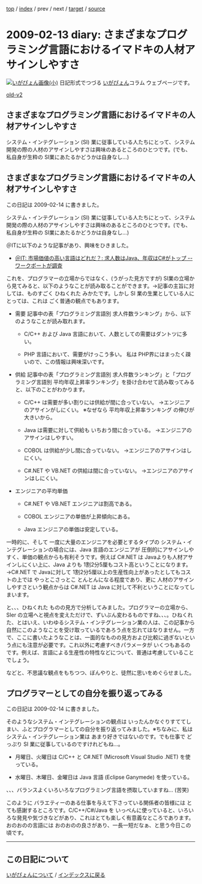 [top](https://igapyon.github.io/diary/) 
 / [index](https://igapyon.github.io/diary/2009/index.html) 
 / prev 
 / next 
 / [target](https://igapyon.github.io/diary/2009/ig090213.html) 
 / [source](https://github.com/igapyon/diary/blob/gh-pages/2009/ig090213.html.src.md) 

2009-02-13 diary: さまざまなプログラミング言語におけるイマドキの人材アサインしやすさ
=====================================================================================================
[![いがぴょん画像(小)](https://igapyon.github.io/diary/images/iga200306s.jpg "いがぴょん")](https://igapyon.github.io/diary/memo/memoigapyon.html) 日記形式でつづる [いがぴょん](https://igapyon.github.io/diary/memo/memoigapyon.html)コラム ウェブページです。

[old-v2](ig090213-orig.html)

## さまざまなプログラミング言語におけるイマドキの人材アサインしやすさ

システム・インテグレーション (SI) 業に従事している人たちにとって、システム開発の際の人材のアサインしやすさは興味のあるところのひとつです。(でも、私自身が生粋の SI業にあたるかどうかは自身なし…)

## さまざまなプログラミング言語におけるイマドキの人材アサインしやすさ

この日記は 2009-02-14 に書きました。

システム・インテグレーション (SI) 業に従事している人たちにとって、システム開発の際の人材のアサインしやすさは興味のあるところのひとつです。(でも、私自身が生粋の
SI業にあたるかどうかは自身なし…)

＠ITに以下のような記事があり、興味をひきました。

* [＠IT: 市場価値の高い言語はどれだ？: 求人数はJava、年収はC#がトップ -- ワークポートが調査](http://www.atmarkit.co.jp/news/200902/13/wp.html)

これを、プログラマーの立場からではなく、(うがった見方ですが) SI業の立場から見てみると、以下のようなことが読み取ることができます。→記事の主旨に対しては、ものすごく ひねくれた みかたです。しかし SI 業の生業としている人にとっては、これは ごく普通の観点でもあります。

* 需要
  記事中の表「プログラミング言語別 求人件数ランキング」から、以下のようなことが読み取れます。
  
  * C/C++ および Java 言語において、人数としての需要はダントツに多い。
    
  * PHP 言語において、需要がけっこう多い。
    私は PHP界にはまったく疎いので、この情報は興味深いです。
  

  
* 供給
  記事中の表「プログラミング言語別 求人件数ランキング」と「プログラミング言語別 平均年収上昇率ランキング」を掛け合わせて読み取ってみると、以下のことがわかります。
  
  * C/C++ は需要が多い割りには供給が間に合っていない。
    →エンジニアのアサインがしにくい。
    ※なぜなら 平均年収上昇率ランキング の伸びが大きいから。
    
  * Java は需要に対して供給も いちおう間に合っている。
    →エンジニアのアサインはしやすい。
    
  * COBOL は供給が少し間に合っていない。
    →エンジニアのアサインはしにくい。
    
  * C#.NET や VB.NET の供給は間に合っていない。
    →エンジニアのアサインはしにくい。
  

  
* エンジニアの平均単価
  
  * C#.NET や VB.NET エンジニアは割高である。
    
  * COBOL エンジニアの単価が上昇傾向にある。
    
  * Java エンジニアの単価は安定している。
  

一時的に、そして 一度に大量のエンジニアを必要とするタイプの システム・インテグレーションの場合には、Java 言語のエンジニアが 圧倒的にアサインしやすく、単価の観点からも有利そうです。例えば
C#.NET は Javaよりも人材アサインしにくい上に、Java よりも 1割2分5厘もコスト高ということになります。→C#.NET で Javaに対して 1割2分5厘以上の生産性向上があったとしてもコストの上では やっとこさっとこ とんとんになる程度であり、更に 人材のアサインしやすさという観点からは C#.NET は Java に対して不利ということになってしまいます。

と、、、ひねくれた ものの見方で分析してみました。プログラマーの立場から、SIer の立場へと視点を変えただけで、ずいぶん変わるものですね、、、。ひねくれた、とはいえ、いわゆるシステム・インテグレーション業の人は、この記事から 自然にこのようなことを受け取っているであろう点を忘れてはなりません。一方で、ここに書いたようなことは、一面的なものの見方および比較に過ぎないという点にも注意が必要です。これ以外に考慮すべきパラメータが いくつもあるのです。例えば、言語による生産性の特性などについて、普通は考慮していることでしょう。

などと、不思議な観点をもちつつ、ぼんやりと、徒然に思いをめぐらせました。

## プログラマーとしての自分を振り返ってみる

この日記は 2009-02-14 に書きました。

そのようなシステム・インテグレーションの観点は いったんかなぐりすててしまい、ふとプログラマーとしての自分を振り返ってみました。※ちなみに、私は システム・インテグレーション業は あまり好きではないのです。でも仕事で どっぷり SI 業に従事しているのですけれどもね…。

* 月曜日、火曜日は C/C++ と C#.NET (Microsoft Visual Studio .NET) を使っている。
  
* 水曜日、木曜日、金曜日は Java 言語 (Eclipse Ganymede) を使っている。

、、、バランスよくいろいろなプログラミング言語を摂取していますね… (苦笑)

このように バラエティーのある仕事を与えて下さっている関係者の皆様には とても感謝するところです。C/C++/C#/Java を いっぺんに使っていると、いろいろな発見や気づきなどがあり、これはとても楽しく有意義なところであります。おのおのの言語には おのおのの良さがあり、一長一短だなぁ、と思う今日この頃です。


----------------------------------------------------------------------------------------------------

## この日記について
[いがぴょんについて](https://igapyon.github.io/diary/memo/memoigapyon.html) / [インデックスに戻る](https://igapyon.github.io/diary/idxall.html)
